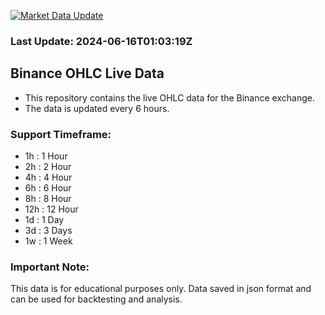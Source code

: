[![Market Data Update](https://github.com/cdw1p/Binance-OHLC-Live/actions/workflows/market-data-update.yml/badge.svg?branch=main)](https://github.com/cdw1p/Binance-OHLC-Live/actions/workflows/market-data-update.yml)

### Last Update: 2024-06-16T01:03:19Z

## Binance OHLC Live Data
- This repository contains the live OHLC data for the Binance exchange.
- The data is updated every 6 hours.

### Support Timeframe: 
- 1h : 1 Hour
- 2h : 2 Hour
- 4h : 4 Hour
- 6h : 6 Hour
- 8h : 8 Hour
- 12h : 12 Hour
- 1d : 1 Day
- 3d : 3 Days
- 1w : 1 Week

### Important Note:
This data is for educational purposes only. Data saved in json format and can be used for backtesting and analysis.